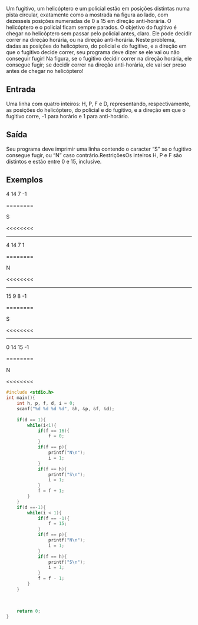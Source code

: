 Um fugitivo, um helicóptero e um policial estão em posições distintas numa pista circular, exatamente como a mostrada na figura ao lado, com dezesseis posições numeradas de 0 a 15 em direção anti-horária. O helicóptero e o policial ficam sempre parados. O objetivo do fugitivo é chegar no helicóptero sem passar pelo policial antes, claro. Ele pode decidir correr na direção horária, ou na direção anti-horária. Neste problema, dadas as posições do helicóptero, do policial e do fugitivo, e a direção em que o fugitivo decide correr, seu programa deve dizer se ele vai ou não conseguir fugir! Na figura, se o fugitivo decidir correr na direção horária, ele consegue fugir; se decidir correr na direção anti-horária, ele vai ser preso antes de chegar no helicóptero!

## Entrada
Uma linha com quatro inteiros: H, P, F e D, representando, respectivamente, as posições do helicóptero, do policial e do fugitivo, e a direção em que o fugitivo corre, -1 para horário e 1 para anti-horário.

## Saída
Seu programa deve imprimir uma linha contendo o caracter “S” se o fugitivo consegue fugir, ou “N” caso contrário.RestriçõesOs inteiros H, P e F são distintos e estão entre 0 e 15, inclusive.

## Exemplos

>>>>>>>> 

4 14 7 -1 

======== 

S 

<<<<<<<< 

---
>>>>>>>> 

4 14 7 1 

======== 

N 

<<<<<<<< 

---

>>>>>>>> 

15 9 8 -1 

======== 

S 

<<<<<<<< 

---

>>>>>>>> 

0 14 15 -1 

======== 

N 

<<<<<<<<
```c
#include <stdio.h>
int main(){
    int h, p, f, d, i = 0; 
    scanf("%d %d %d %d", &h, &p, &f, &d);
    
    if(d == 1){
        while(i<1){
            if(f == 16){
                f = 0;
            }
            if(f == p){
                printf("N\n");
                i = 1;
            }
            if(f == h){
                printf("S\n");
                i = 1;
            }
            f = f + 1;
        }
    }
    if(d ==-1){
        while(i < 1){
            if(f == -1){
                f = 15;
            }
            if(f == p){
                printf("N\n");
                i = 1;
            }
            if(f == h){
                printf("S\n");
                i = 1;
            }
            f = f - 1;
        }
    }
    
    
    
    return 0;
}
```
